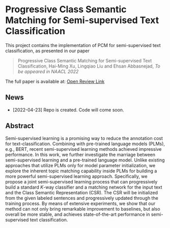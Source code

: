 # Progressive Class Semantic Matching for Semi-supervised Text Classification            

This project contains the implementation of PCM for semi-supervised text classification, as presented in our paper
    
> Progressive Class Semantic Matching for Semi-supervised Text Classification,
> Hai-Ming Xu, Lingqiao Liu and Ehsan Abbasnejad,
> *To be appeared in NAACL 2022*
    
The full paper is available at: [Open Review Link](https://openreview.net/forum?id=FitLLp-Jwa)

## News
* [2022-04-23] Repo is created. Code will come soon.

## Abstract

Semi-supervised learning is a promising way to reduce the annotation cost for text-classification. Combining with pre-trained language models (PLMs), e.g., BERT, recent semi-supervised learning methods achieved impressive performance. In this work, we further investigate the marriage between semi-supervised learning and a pre-trained language model. Unlike existing approaches that utilize PLMs only for model parameter initialization, we explore the inherent topic matching capability inside PLMs for building a more powerful semi-supervised learning approach. Specifically, we propose a joint semi-supervised learning process that can progressively build a standard $K$-way classifier and a matching network for the input text and the Class Semantic Representation (CSR). The CSR will be initialized from the given labeled sentences and progressively updated through the training process. By means of extensive experiments, we show that our method can not only bring remarkable improvement to baselines, but also overall be more stable, and achieves state-of-the-art performance in semi-supervised text classification.
